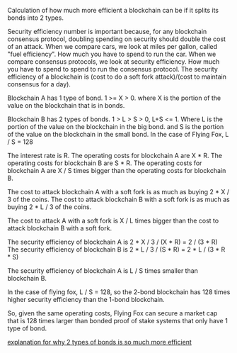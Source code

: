 Calculation of how much more efficient a blockchain can be if it splits its bonds into 2 types.

Security efficiency number is important because, for any blockchain consensus protocol, doubling spending on security should double the cost of an attack.
When we compare cars, we look at miles per gallon, called "fuel efficiency". How much you have to spend to run the car.
When we compare consensus protocols, we look at security efficiency. How much you have to spend to spend to run the consensus protocol.
The security efficiency of a blockchain is (cost to do a soft fork attack)/(cost to maintain consensus for a day).

Blockchain A has 1 type of bond. 1 >= X > 0.
where X is the portion of the value on the blockchain that is in bonds.

Blockchain B has 2 types of bonds. 1 > L > S > 0, L+S <= 1.
Where L is the portion of the value on the blockchain in the big bond.
and S is the portion of the value on the blockchain in the small bond.
In the case of Flying Fox, L / S = 128

The interest rate is R.
The operating costs for blockchain A are X * R.
The operating costs for blockchain B are S * R.
The operating costs for blockchain A are X / S times bigger than the operating costs for blockchain B.

The cost to attack blockchain A with a soft fork is as much as buying 2 * X / 3 of the coins.
The cost to attack blockchain B with a soft fork is as much as buying 2 * L / 3 of the coins.

The cost to attack A with a soft fork is X / L times bigger than the cost to attack blockchain B with a soft fork.

The security efficiency of blockchain A is 2 * X / 3 / (X * R) = 2 / (3 * R)
The security efficiency of blockchain B is 2 * L / 3 / (S * R) = 2 * L / (3 * R * S)

The security efficiency of blockchain A is L / S times smaller than blockchain B.

In the case of flying fox, L / S = 128, so the 2-bond blockchain has 128 times higher security efficiency than the 1-bond blockchain.

So, given the same operating costs, Flying Fox can secure a market cap that is 128 times larger than bonded proof of stake systems that only have 1 type of bond.

[explanation for why 2 types of bonds is so much more efficient](2_types_of_bonds.md)

